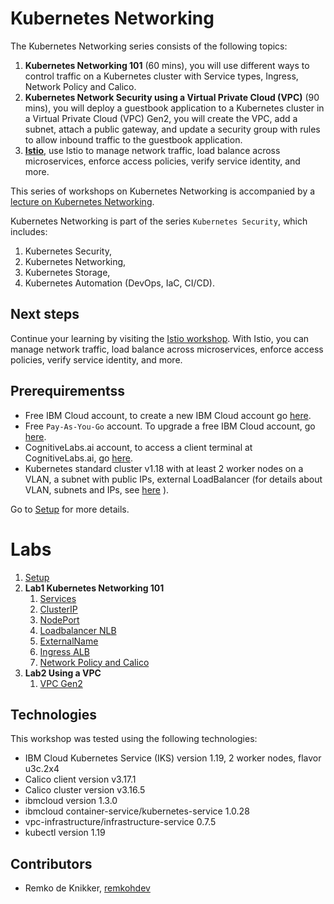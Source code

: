 # Kubernetes Networking

The Kubernetes Networking series consists of the following topics:

1. **Kubernetes Networking 101** (60 mins), you will use different ways to control traffic on a Kubernetes cluster with Service types, Ingress, Network Policy and Calico.
2. **Kubernetes Network Security using a Virtual Private Cloud (VPC)** (90 mins), you will deploy a guestbook application to a Kubernetes cluster in a Virtual Private Cloud (VPC) Gen2, you will create the VPC, add a subnet, attach a public gateway, and update a security group with rules to allow inbound traffic to the guestbook application.
3. **[Istio](https://ibm.github.io/istio101/)**, use Istio to manage network traffic, load balance across microservices, enforce access policies, verify service identity, and more.

This series of workshops on Kubernetes Networking is accompanied by a [lecture on Kubernetes Networking](pdf/KubernetesNetworking-Lecture.pdf).

Kubernetes Networking is part of the series `Kubernetes Security`, which includes:

1. Kubernetes Security,
1. Kubernetes Networking,
1. Kubernetes Storage,
1. Kubernetes Automation (DevOps, IaC, CI/CD).

## Next steps 

Continue your learning by visiting the [Istio workshop](https://ibm.github.io/istio101/). With Istio, you can manage network traffic, load balance across microservices, enforce access policies, verify service identity, and more.

## Prerequirementss

* Free IBM Cloud account, to create a new IBM Cloud account go [here](https://ibm.github.io/workshop-setup/NEWACCOUNT/).
* Free `Pay-As-You-Go` account. To upgrade a free IBM Cloud account, go [here](https://ibm.github.io/workshop-setup/PAYASYOUGO/).
* CognitiveLabs.ai account, to access a client terminal at CognitiveLabs.ai, go [here](https://ibm.github.io/workshop-setup/COGNITIVECLASS/).
* Kubernetes standard cluster v1.18 with at least 2 worker nodes on a VLAN, a subnet with public IPs, external LoadBalancer (for details about VLAN, subnets and IPs, see [here](https://cloud.ibm.com/docs/containers?topic=containers-subnets) ). 

Go to [Setup](docs/setup.md) for more details.

# Labs

1. [Setup](docs/setup.md)
2. **Lab1 Kubernetes Networking 101**
   1. [Services](docs/services.md)
   2. [ClusterIP](docs/clusterip.md)
   3. [NodePort](docs/nodeport.md)
   4. [Loadbalancer NLB](docs/loadbalancer.md)
   5. [ExternalName](docs/externalname.md)
   6. [Ingress ALB](docs/ingress-alb.md)
   7. [Network Policy and Calico](docs/networkpolicy.md)
3. **Lab2 Using a VPC**
   1. [VPC Gen2](docs/vpcgen2.md)

## Technologies

This workshop was tested using the following technologies:

* IBM Cloud Kubernetes Service (IKS) version 1.19, 2 worker nodes, flavor u3c.2x4
* Calico client version v3.17.1
* Calico cluster version v3.16.5
* ibmcloud version 1.3.0
* ibmcloud container-service/kubernetes-service   1.0.28
* vpc-infrastructure/infrastructure-service 0.7.5
* kubectl version 1.19

## Contributors

* Remko de Knikker, [remkohdev](https://github.com/remkohdev)